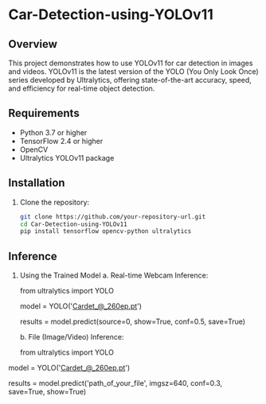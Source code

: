 # Car-Detection-using-YOLOv11

## Overview
This project demonstrates how to use YOLOv11 for car detection in images and videos. YOLOv11 is the latest version of the YOLO (You Only Look Once) series developed by Ultralytics, offering state-of-the-art accuracy, speed, and efficiency for real-time object detection.

## Requirements
- Python 3.7 or higher
- TensorFlow 2.4 or higher
- OpenCV
- Ultralytics YOLOv11 package

## Installation
1. Clone the repository:
   ```bash
   git clone https://github.com/your-repository-url.git
   cd Car-Detection-using-YOLOv11
   pip install tensorflow opencv-python ultralytics

## Inference
1. Using the Trained Model
  a. Real-time Webcam Inference:

   from ultralytics import YOLO

   model = YOLO('Cardet_@_260ep.pt')

   results = model.predict(source=0, show=True, conf=0.5, save=True)

   b. File (Image/Video) Inference:

   from ultralytics import YOLO

model = YOLO('Cardet_@_260ep.pt')

results = model.predict('path_of_your_file', imgsz=640, conf=0.3, save=True, show=True)


